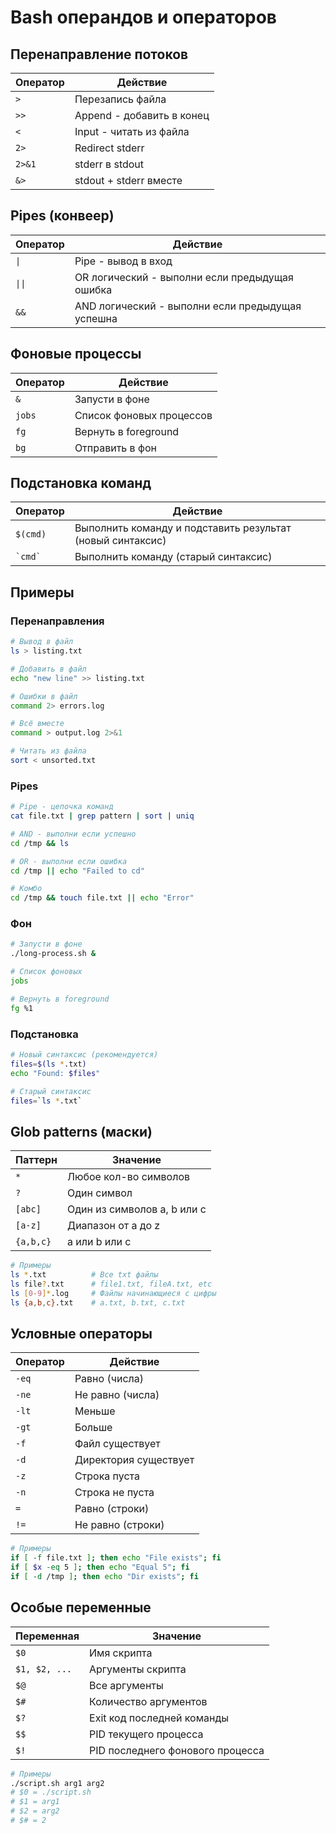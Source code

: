 # Bash операндов и операторов

## Перенаправление потоков

| Оператор | Действие |
|----------|----------|
| `>` | Перезапись файла |
| `>>` | Append - добавить в конец |
| `<` | Input - читать из файла |
| `2>` | Redirect stderr |
| `2>&1` | stderr в stdout |
| `&>` | stdout + stderr вместе |

## Pipes (конвеер)

| Оператор | Действие |
|----------|----------|
| `\|` | Pipe - вывод в вход |
| `\|\|` | OR логический - выполни если предыдущая ошибка |
| `&&` | AND логический - выполни если предыдущая успешна |

## Фоновые процессы

| Оператор | Действие |
|----------|----------|
| `&` | Запусти в фоне |
| `jobs` | Список фоновых процессов |
| `fg` | Вернуть в foreground |
| `bg` | Отправить в фон |

## Подстановка команд

| Оператор | Действие |
|----------|----------|
| `$(cmd)` | Выполнить команду и подставить результат (новый синтаксис) |
| `` `cmd` `` | Выполнить команду (старый синтаксис) |

## Примеры

### Перенаправления
```bash
# Вывод в файл
ls > listing.txt

# Добавить в файл
echo "new line" >> listing.txt

# Ошибки в файл
command 2> errors.log

# Всё вместе
command > output.log 2>&1

# Читать из файла
sort < unsorted.txt
```

### Pipes
```bash
# Pipe - цепочка команд
cat file.txt | grep pattern | sort | uniq

# AND - выполни если успешно
cd /tmp && ls

# OR - выполни если ошибка
cd /tmp || echo "Failed to cd"

# Комбо
cd /tmp && touch file.txt || echo "Error"
```

### Фон
```bash
# Запусти в фоне
./long-process.sh &

# Список фоновых
jobs

# Вернуть в foreground
fg %1
```

### Подстановка
```bash
# Новый синтаксис (рекомендуется)
files=$(ls *.txt)
echo "Found: $files"

# Старый синтаксис
files=`ls *.txt`
```

## Glob patterns (маски)

| Паттерн | Значение |
|---------|----------|
| `*` | Любое кол-во символов |
| `?` | Один символ |
| `[abc]` | Один из символов a, b или c |
| `[a-z]` | Диапазон от a до z |
| `{a,b,c}` | a или b или c |
```bash
# Примеры
ls *.txt          # Все txt файлы
ls file?.txt      # file1.txt, fileA.txt, etc
ls [0-9]*.log     # Файлы начинающиеся с цифры
ls {a,b,c}.txt    # a.txt, b.txt, c.txt
```

## Условные операторы

| Оператор | Действие |
|----------|----------|
| `-eq` | Равно (числа) |
| `-ne` | Не равно (числа) |
| `-lt` | Меньше |
| `-gt` | Больше |
| `-f` | Файл существует |
| `-d` | Директория существует |
| `-z` | Строка пуста |
| `-n` | Строка не пуста |
| `=` | Равно (строки) |
| `!=` | Не равно (строки) |
```bash
# Примеры
if [ -f file.txt ]; then echo "File exists"; fi
if [ $x -eq 5 ]; then echo "Equal 5"; fi
if [ -d /tmp ]; then echo "Dir exists"; fi
```

## Особые переменные

| Переменная | Значение |
|------------|----------|
| `$0` | Имя скрипта |
| `$1, $2, ...` | Аргументы скрипта |
| `$@` | Все аргументы |
| `$#` | Количество аргументов |
| `$?` | Exit код последней команды |
| `$$` | PID текущего процесса |
| `$!` | PID последнего фонового процесса |
```bash
# Примеры
./script.sh arg1 arg2
# $0 = ./script.sh
# $1 = arg1
# $2 = arg2
# $# = 2
```
